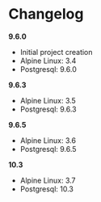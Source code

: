 # Changelog

**9.6.0**
 - Initial project creation
 - Alpine Linux: 3.4
 - Postgresql: 9.6.0
 
**9.6.3**
 - Alpine Linux: 3.5
 - Postgresql: 9.6.3
 
**9.6.5**
 - Alpine Linux: 3.6
 - Postgresql: 9.6.5

**10.3**
 - Alpine Linux: 3.7
 - Postgresql: 10.3